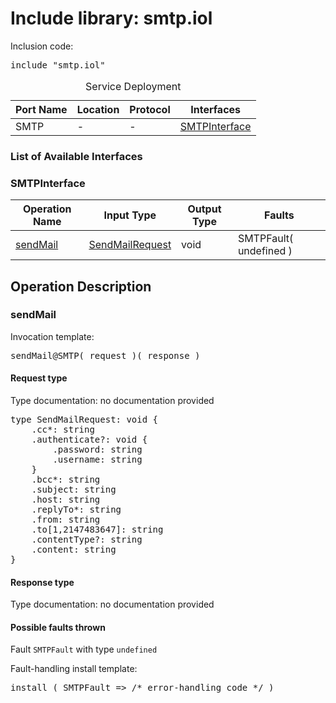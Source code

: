 # Include library: smtp.iol

Inclusion code: <pre>include "smtp.iol"</pre>

<table>
  <caption>Service Deployment</caption>
  <thead>
    <tr>
      <th>Port Name</th>
      <th>Location</th>
      <th>Protocol</th>
      <th>Interfaces</th>
    </tr>
  </thead>
  <tbody>
    <tr>
      <td>SMTP</td>
      <td>-</td>
      <td>-</td>
      <td><a href="#SMTPInterface">SMTPInterface</a></td>
    </tr>
  </tbody>
</table>

<h3>List of Available Interfaces</h3>

<h3 id="SMTPInterface">SMTPInterface</h3>

<table>
  <thead>
    <tr>
      <th>Operation Name</th>
      <th>Input Type</th>
      <th>Output Type</th>
      <th>Faults</th>
    </tr>
  </thead>
  <tbody>
    <tr>
      <td><a href="#sendMail">sendMail</a></td>
      <td><a href="#SendMailRequest">SendMailRequest</a></td>
      <td>void</td>
      <td>
        SMTPFault( undefined )
      </td>
    </tr>
  </tbody>
</table>

<h2>Operation Description</h2>



<h3 id="sendMail">sendMail</h3>


Invocation template: 
<pre>sendMail@SMTP( request )( response )</pre>

<h4 id="SendMailRequest">Request type</h4>

Type documentation: no documentation provided 
<pre>type SendMailRequest: void {
	.cc*: string
	.authenticate?: void {
		.password: string
		.username: string
	}
	.bcc*: string
	.subject: string
	.host: string
	.replyTo*: string
	.from: string
	.to[1,2147483647]: string
	.contentType?: string
	.content: string
}</pre>


<h4>Response type</h4>

Type documentation: no documentation provided 




<h4>Possible faults thrown</h4>



Fault <code>SMTPFault</code> with type <code>undefined</code>

Fault-handling install template: 
<pre>install ( SMTPFault => /* error-handling code */ )</pre>






